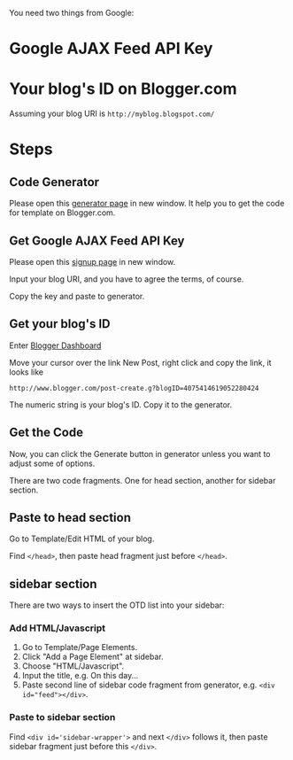 You need two things from Google:
# Google AJAX Feed API Key
# Your blog's ID on Blogger.com

Assuming your blog URI is `http://myblog.blogspot.com/`

# Steps #
## Code Generator ##
Please open this [generator page](http://www.livibetter.com/page/onthisday.htm) in new window. It help you to get the code for template on Blogger.com.

## Get Google AJAX Feed API Key ##
Please open this [signup page](http://code.google.com/apis/ajaxfeeds/signup.html) in new window.

Input your blog URI, and you have to agree the terms, of course.

Copy the key and paste to generator.

## Get your blog's ID ##
Enter [Blogger Dashboard](http://www.blogger.com/home)

Move your cursor over the link New Post, right click and copy the link, it looks like

`http://www.blogger.com/post-create.g?blogID=4075414619052280424`

The numeric string is your blog's ID. Copy it to the generator.

## Get the Code ##
Now, you can click the Generate button in generator unless you want to adjust some of options.

There are two code fragments. One for head section, another for sidebar section.

## Paste to head section ##
Go to Template/Edit HTML of your blog.

Find `</head>`, then paste head fragment just before `</head>`.

## sidebar section ##
There are two ways to insert the OTD list into your sidebar:
### Add HTML/Javascript ###
  1. Go to Template/Page Elements.
  1. Click "Add a Page Element" at sidebar.
  1. Choose "HTML/Javascript".
  1. Input the title, e.g. On this day...
  1. Paste second line of sidebar code fragment from generator, e.g. `<div id="feed"></div>`.

### Paste to sidebar section ###
Find `<div id='sidebar-wrapper'>` and next `</div>` follows it, then paste sidebar fragment just before this `</div>`.